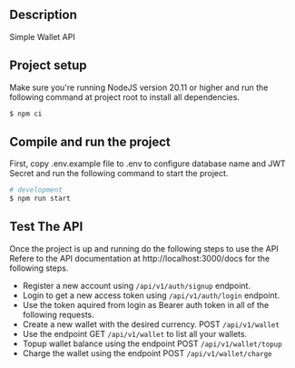 ## Description

Simple Wallet API

## Project setup
Make sure you're running NodeJS version 20.11 or higher and run the following command at project root to install all dependencies.

```bash
$ npm ci
```

## Compile and run the project

First, copy .env.example file to .env to configure database name and JWT Secret and run the following command to start the project.

```bash
# development
$ npm run start

```

## Test The API
Once the project is up and running do the following steps to use the API
Refere to the API documentation at http://localhost:3000/docs for the following steps.

- Register a new account using `/api/v1/auth/signup` endpoint.
- Login to get a new access token using `/api/v1/auth/login` endpoint.
- Use the token aquired from login as Bearer auth token in all of the following requests.
- Create a new wallet with the desired currency. POST `/api/v1/wallet`
- Use the endpoint GET `/api/v1/wallet` to list all your wallets.
- Topup wallet balance using the endpoint POST `/api/v1/wallet/topup`
- Charge the wallet using the endpoint POST `/api/v1/wallet/charge`
